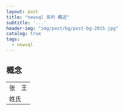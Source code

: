 ```yaml
---
layout: post
title: "newsql 系列 概述"
subtitle: '...'
header-img: "img/post/bg/post-bg-2015.jpg"
catalog: true
tags:
  - newsql
---
```



## 概念

<table>
    <tr>
        <td>张</td>
        <td>王</td>
    <tr>
    <tr>
        <td colspan="2">姓氏</td>
    <tr>
</table>
